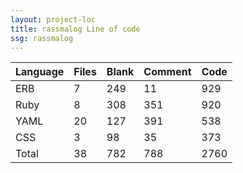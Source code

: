 ```yaml
---
layout: project-loc
title: rassmalog Line of code
ssg: rassmalog
---
```

<div class="table-responsive">
<table class="table">
<thead><tr>
<th>Language</th>
<th>Files</th>
<th>Blank</th>
<th>Comment</th>
<th>Code</th>
</tr></thead><tbody>
<tr><td>ERB</td><td> 7</td><td> 249</td><td> 11</td><td> 929</td></tr>
<tr><td>Ruby</td><td> 8</td><td> 308</td><td> 351</td><td> 920</td></tr>
<tr><td>YAML</td><td> 20</td><td> 127</td><td> 391</td><td> 538</td></tr>
<tr><td>CSS</td><td> 3</td><td> 98</td><td> 35</td><td> 373</td></tr>
<tr><td>Total</td><td>38</td><td>782</td><td>788</td><td>2760</td></tr>
</tbody></table></div>
